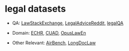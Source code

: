 # legal datasets

- QA: [LawStackExchange](https://huggingface.co/datasets/ymoslem/Law-StackExchange), [LegalAdviceReddit](https://huggingface.co/datasets/jonathanli/legal-advice-reddit), [legalQA](https://huggingface.co/datasets/dzunggg/legal-qa-v1)

- Domain: [ECHR](https://huggingface.co/datasets/jonathanli/echr), [CUAD](https://huggingface.co/datasets/theatticusproject/cuad), [OpusLawEn](https://huggingface.co/datasets/ahazeemi/opus-law-en-de-new)

- Other Relevant: [AirBench](https://huggingface.co/datasets/AIR-Bench/qa_law_en), [LongDocLaw](https://huggingface.co/datasets/nan/long-doc_law_en)
